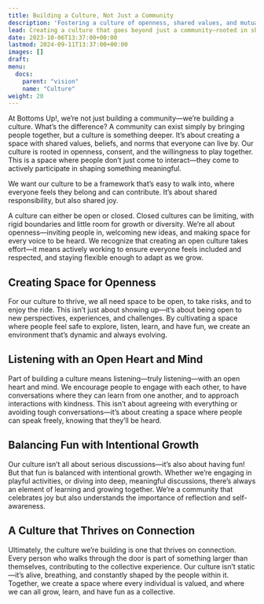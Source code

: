 ```yaml
---
title: Building a Culture, Not Just a Community
description: 'Fostering a culture of openness, shared values, and mutual respect.'
lead: Creating a culture that goes beyond just a community—rooted in shared values, openness, and intentional growth.
date: 2023-10-06T13:37:00+00:00
lastmod: 2024-09-11T13:37:00+00:00
images: []
draft:
menu: 
  docs:
    parent: "vision"
    name: "Culture"
weight: 20
---
```


At Bottoms Up!, we’re not just building a community—we’re building a culture. What’s the difference? A community can exist simply by bringing people together, but a culture is something deeper. It’s about creating a space with shared values, beliefs, and norms that everyone can live by. Our culture is rooted in openness, consent, and the willingness to play together. This is a space where people don’t just come to interact—they come to actively participate in shaping something meaningful.

 We want our culture to be a framework that’s easy to walk into, where everyone feels they belong and can contribute. It’s about shared responsibility, but also shared joy.

A culture can either be open or closed. Closed cultures can be limiting, with rigid boundaries and little room for growth or diversity. We’re all about openness—inviting people in, welcoming new ideas, and making space for every voice to be heard. We recognize that creating an open culture takes effort—it means actively working to ensure everyone feels included and respected, and staying flexible enough to adapt as we grow. 

## Creating Space for Openness  
For our culture to thrive, we all need space to be open, to take risks, and to enjoy the ride. This isn’t just about showing up—it’s about being open to new perspectives, experiences, and challenges. By cultivating a space where people feel safe to explore, listen, learn, and have fun, we create an environment that’s dynamic and always evolving.

## Listening with an Open Heart and Mind  
Part of building a culture means listening—truly listening—with an open heart and mind. We encourage people to engage with each other, to have conversations where they can learn from one another, and to approach interactions with kindness. This isn’t about agreeing with everything or avoiding tough conversations—it’s about creating a space where people can speak freely, knowing that they’ll be heard.

## Balancing Fun with Intentional Growth  
Our culture isn’t all about serious discussions—it’s also about having fun! But that fun is balanced with intentional growth. Whether we’re engaging in playful activities, or diving into deep, meaningful discussions, there’s always an element of learning and growing together. We’re a community that celebrates joy but also understands the importance of reflection and self-awareness.

## A Culture that Thrives on Connection  
Ultimately, the culture we’re building is one that thrives on connection. Every person who walks through the door is part of something larger than themselves, contributing to the collective experience. Our culture isn’t static—it’s alive, breathing, and constantly shaped by the people within it. Together, we create a space where every individual is valued, and where we can all grow, learn, and have fun as a collective.


